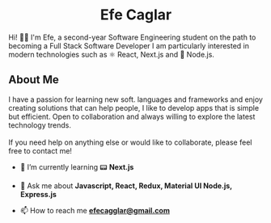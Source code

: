 <h1 align="center">Efe Caglar</h1>
Hi! 👋🏼 I'm Efe, a second-year Software Engineering student on the path to becoming a Full Stack Software Developer I am particularly interested in modern technologies such as ⚛️ React, Next.js and 🔗 Node.js. 
<br/>
<h2>About Me</h2>
  I have a passion for learning new soft. languages and frameworks and enjoy creating solutions that can help people, I like to develop apps that is simple but efficient. Open to collaboration and always willing to explore the latest technology trends.
<br/>
<br/>
If you need help on anything else or would like to collaborate, please feel free to contact me!

- 🌱 I’m currently learning  📟 **Next.js**

- 💬 Ask me about **Javascript, React, Redux, Material UI Node.js, Express.js**

- 📫 How to reach me **efecagglar@gmail.com**

<br/>

